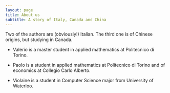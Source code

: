 ```yaml
---
layout: page
title: About us
subtitle: A story of Italy, Canada and China
---
```


Two of the authors are (obviously!) Italian. The third one is of Chinese origins, but studying in Canada.

+ Valerio is a master student in applied mathematics at Politecnico di Torino.

+ Paolo is a student in applied mathematics at Politecnico di Torino and of economics at Collegio Carlo Alberto.

+ Violaine is a student in Computer Science major from University of Waterloo.
